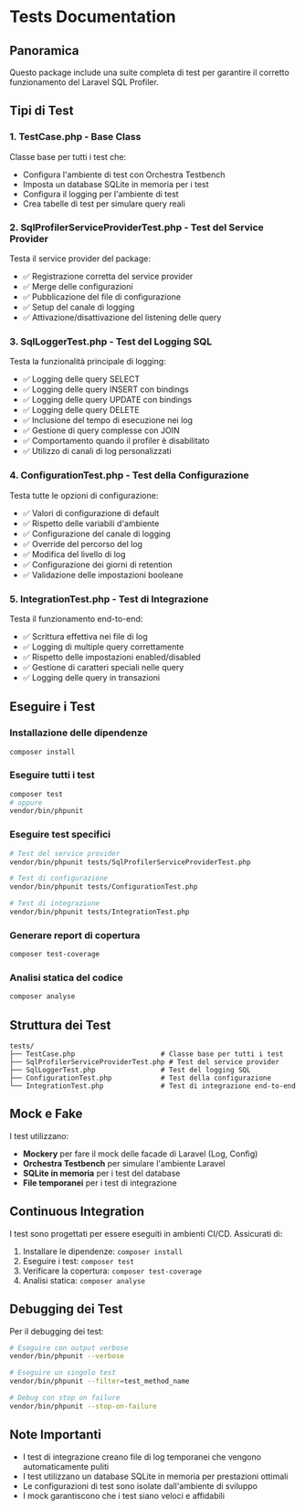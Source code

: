 # Tests Documentation

## Panoramica

Questo package include una suite completa di test per garantire il corretto funzionamento del Laravel SQL Profiler.

## Tipi di Test

### 1. **TestCase.php** - Base Class
Classe base per tutti i test che:
- Configura l'ambiente di test con Orchestra Testbench
- Imposta un database SQLite in memoria per i test
- Configura il logging per l'ambiente di test
- Crea tabelle di test per simulare query reali

### 2. **SqlProfilerServiceProviderTest.php** - Test del Service Provider
Testa il service provider del package:
- ✅ Registrazione corretta del service provider
- ✅ Merge delle configurazioni
- ✅ Pubblicazione del file di configurazione
- ✅ Setup del canale di logging
- ✅ Attivazione/disattivazione del listening delle query

### 3. **SqlLoggerTest.php** - Test del Logging SQL
Testa la funzionalità principale di logging:
- ✅ Logging delle query SELECT
- ✅ Logging delle query INSERT con bindings
- ✅ Logging delle query UPDATE con bindings
- ✅ Logging delle query DELETE
- ✅ Inclusione del tempo di esecuzione nei log
- ✅ Gestione di query complesse con JOIN
- ✅ Comportamento quando il profiler è disabilitato
- ✅ Utilizzo di canali di log personalizzati

### 4. **ConfigurationTest.php** - Test della Configurazione
Testa tutte le opzioni di configurazione:
- ✅ Valori di configurazione di default
- ✅ Rispetto delle variabili d'ambiente
- ✅ Configurazione del canale di logging
- ✅ Override del percorso del log
- ✅ Modifica del livello di log
- ✅ Configurazione dei giorni di retention
- ✅ Validazione delle impostazioni booleane

### 5. **IntegrationTest.php** - Test di Integrazione
Testa il funzionamento end-to-end:
- ✅ Scrittura effettiva nei file di log
- ✅ Logging di multiple query correttamente
- ✅ Rispetto delle impostazioni enabled/disabled
- ✅ Gestione di caratteri speciali nelle query
- ✅ Logging delle query in transazioni

## Eseguire i Test

### Installazione delle dipendenze
```bash
composer install
```

### Eseguire tutti i test
```bash
composer test
# oppure
vendor/bin/phpunit
```

### Eseguire test specifici
```bash
# Test del service provider
vendor/bin/phpunit tests/SqlProfilerServiceProviderTest.php

# Test di configurazione
vendor/bin/phpunit tests/ConfigurationTest.php

# Test di integrazione
vendor/bin/phpunit tests/IntegrationTest.php
```

### Generare report di copertura
```bash
composer test-coverage
```

### Analisi statica del codice
```bash
composer analyse
```

## Struttura dei Test

```
tests/
├── TestCase.php                     # Classe base per tutti i test
├── SqlProfilerServiceProviderTest.php # Test del service provider
├── SqlLoggerTest.php                # Test del logging SQL
├── ConfigurationTest.php            # Test della configurazione
└── IntegrationTest.php              # Test di integrazione end-to-end
```

## Mock e Fake

I test utilizzano:
- **Mockery** per fare il mock delle facade di Laravel (Log, Config)
- **Orchestra Testbench** per simulare l'ambiente Laravel
- **SQLite in memoria** per i test del database
- **File temporanei** per i test di integrazione

## Continuous Integration

I test sono progettati per essere eseguiti in ambienti CI/CD. Assicurati di:

1. Installare le dipendenze: `composer install`
2. Eseguire i test: `composer test`
3. Verificare la copertura: `composer test-coverage`
4. Analisi statica: `composer analyse`

## Debugging dei Test

Per il debugging dei test:

```bash
# Eseguire con output verbose
vendor/bin/phpunit --verbose

# Eseguire un singolo test
vendor/bin/phpunit --filter=test_method_name

# Debug con stop on failure
vendor/bin/phpunit --stop-on-failure
```

## Note Importanti

- I test di integrazione creano file di log temporanei che vengono automaticamente puliti
- I test utilizzano un database SQLite in memoria per prestazioni ottimali
- Le configurazioni di test sono isolate dall'ambiente di sviluppo
- I mock garantiscono che i test siano veloci e affidabili
